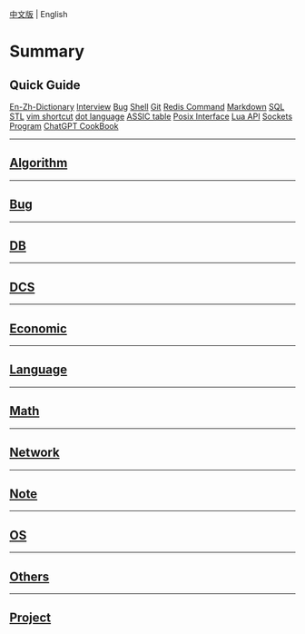 [中文版](README_zh.md) | English

# Summary

## Quick Guide

[En-Zh-Dictionary](en_zh_dictionary.md) [Interview](interview.md) [Bug](BUG/README.md) [Shell](LANG/shell.md) [Git](OTHERS/git.md) [Redis Command](DB/REDIS/cmd.md) [Markdown](LANG/markdown.md) [SQL](DB/sql.md) [STL](LANG/C++/stl.md) [vim shortcut](OTHERS/vim_shortcut.md)  [dot language](LANG/dot.md)  [ASSIC table](OTHERS/assic_table.md)  [Posix Interface](OS/posix.md)  [Lua API](LANG/LUA/api.md)  [Sockets Program](NET/socket.md) [ChatGPT CookBook](chatgpt.md)

---

## [Algorithm](ALGO/README.md)

---

## [Bug](BUG/README.md)

---

## [DB](DB/README.md)

---

## [DCS](DCS/README.md)

---

## [Economic](ECONOMIC/README.md)

---

## [Language](LANG/README.md)

---

## [Math](MATH/README.md)

---

## [Network](NET/README.md)

---

## [Note](NOTE/README.md)

---

## [OS](OS/README.md)

---

## [Others](OTHERS/README.md)

---

## [Project](PROJ/README.md)

